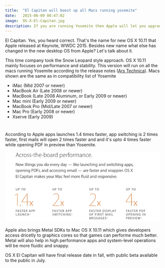 ```yaml
---
title:  "El Capitan will boost up all Macs running yosemite"
date:   2015-06-09 08:47:02
image:  OS-X-El-Capitan.jpg
description: If you are running Yosemite then Apple will let you upgrade your Mac to El Capitan for free. But how will new OS change your Mac?
---
```


<p class="intro"><span class="dropcap">E</span>l Capitan. Yes, you heard correct. That's the name for new OS X 10.11 that Apple released at Keynote, WWDC 2015. Besides new name what else has changed in the new desktop OS from Apple? Let's talk about it.</p>


<p>This time company took the Snow Leopard style approach. OS X 10.11 mainly focuses on performance and stability. This version will run on all the macs running Yosemite according to the release notes (<a href="http://arstechnica.com/apple/2015/06/if-your-mac-or-ithing-runs-yosemite-or-ios-8-it-can-run-el-capitan-and-ios-9/">Ars Technica</a>). Macs shown are the same as in compatibility list of Yosemite 
<ul>
<li> iMac (Mid 2007 or newer) </li>
<li> MacBook Air (Late 2008 or newer) </li>
<li> MacBook (Late 2008 Aluminum, or Early 2009 or newer) </li>
<li> Mac mini (Early 2009 or newer) </li>
<li> MacBook Pro (Mid/Late 2007 or newer)</li> 
<li> Mac Pro (Early 2008 or newer) </li>
<li> Xserve (Early 2009) </li>
</ul>
<!-- Google adsens -->
<div style="margin: 20px auto 40px;"
   <script async src="//pagead2.googlesyndication.com/pagead/js/adsbygoogle.js"></script>
<!-- response base ad -->
<ins class="adsbygoogle"
     style="display:block"
     data-ad-client="ca-pub-7301436099802085"
     data-ad-slot="9213800657"
     data-ad-format="auto"></ins>
<script>
(adsbygoogle = window.adsbygoogle || []).push({});
</script></div>
<p>According to Apple apps launches 1.4 times faster, app switching is 2 times faster, first mails will open 2 times faster and and it's upto 4 times faster while opening PDF in preview than Yosemite.</p>

<img src="/assets/blog-img/elcapitanperfomanceenhancements.jpg">

<p>Apple also brings Metal SDKs to Mac OS X 10.11 which gives developers access dricetly to graphics cores so that games can performe much better. Metal will also help in high performance apps and system-level operations will be more fluidic and snappy.</p>

<p>OS X El Capitan will have final release date in fall, with public beta available to the public in July.</p>
